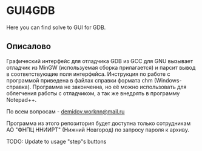 # GUI4GDB

Here you can find solve to GUI for GDB.

## Описалово
Графический интерфейс для отладчика GDB из GCC для GNU вызывает отладчик из MinGW (используемая сборка прилагается) и парсит вывод в соответствующие поля интерфейса. Инструкция по работе с программой приведена в файлах справки формата chm (Windows-справка).
Программа не законченна, но её можно использовать для облегчения работы с отладчиком, а так же внедрять в программу Notepad++.

По всем вопросам - demidov.worknn@mail.ru

Программа из этого репозитория будет доступна только сотрудникам АО "ФНПЦ ННИИРТ" (Нижний Новгород) по запросу пароля к архиву.

TODO:
Update to usage "step"s buttons
